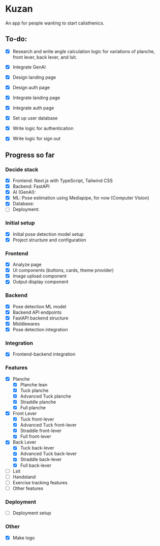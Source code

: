 # Kuzan
An app for people wanting to start calisthenics.


## To-do:
- [X] Research and write angle calculation logic for variations of planche, front lever, back lever, and lsit.
- [X] Integrate GenAI
- [X] Design landing page
- [X] Design auth page
- [X] Integrate landing page
- [X] Integrate auth page
- [X] Set up user database
- [X] Write logic for authentication
- [X] Write logic for sign out


## Progress so far

### Decide stack 
- [X] Frontend: Next.js with TypeScript, Tailwind CSS
- [X] Backend: FastAPI
- [X] AI (GenAI): 
- [X] ML: Pose estimation using Mediapipe, for now (Computer Vision)
- [X] Database: 
- [ ] Deployment: 

### Initial setup

- [x] Initial pose detection model setup
- [x] Project structure and configuration

### Frontend
- [X] Analyze page
- [x] UI components (buttons, cards, theme provider)
- [X] Image upload component
- [X] Output display component

### Backend
- [x] Pose detection ML model
- [X] Backend API endpoints
- [x] FastAPI backend structure
- [X] Middlewares
- [X] Pose detection integration

### Integration
- [X] Frontend-backend integration

### Features 
- [X] Planche
    - [X] Planche lean
    - [X] Tuck planche
    - [X] Advanced Tuck planche
    - [X] Straddle planche
    - [X] Full planche
- [X] Front Lever
    - [X] Tuck front-lever
    - [X] Advanced Tuck front-lever
    - [X] Straddle front-lever
    - [X] Full front-lever
- [X] Back Lever
    - [X] Tuck back-lever
    - [X] Advanced Tuck back-lever
    - [X] Straddle back-lever
    - [X] Full back-lever
- [ ] Lsit
- [ ] Handstand
- [ ] Exercise tracking features
- [ ] Other features

### Deployment
- [ ] Deployment setup

### Other
- [X] Make logo
